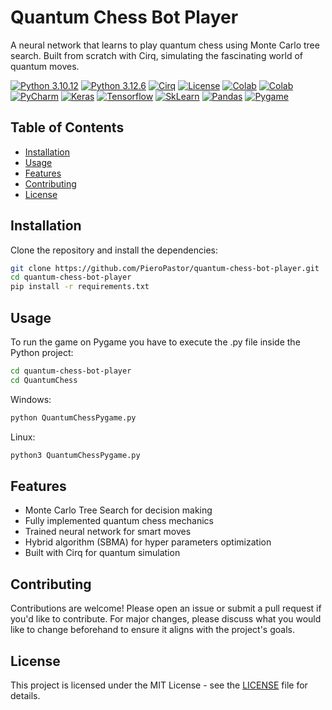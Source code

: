 # Quantum Chess Bot Player

A neural network that learns to play quantum chess using Monte Carlo tree search. Built from scratch with Cirq, simulating the fascinating world of quantum moves.

[![Python 3.10.12](https://img.shields.io/badge/AI%20with%20Python-3.10.12-blue)](https://www.python.org/downloads/release/python-31012/)
[![Python 3.12.6](https://img.shields.io/badge/Game%20with%20Python-3.12.6-blue)](https://www.python.org/downloads/release/python-3126/)
[![Cirq](https://img.shields.io/badge/Cirq-1.4-orange)](https://quantumai.google/cirq)
[![License](https://img.shields.io/badge/License-MIT-green)](LICENSE)
[![Colab](https://img.shields.io/badge/Run%20Monte%20Carlo%20on-Colab-yellow)](https://colab.research.google.com/drive/1w78tTVDZsrn8K8Nl73favoYCmxtK2joj?usp=sharing)
[![Colab](https://img.shields.io/badge/Run%20Neural%20Network%20on-Colab-yellow)](https://colab.research.google.com/drive/1aZ1tsebldgtV4a2Fn9aQ02bDb24hPYuv?usp=sharing)
[![PyCharm](https://img.shields.io/badge/Developed%20with-PyCharm-blue)](https://www.jetbrains.com/pycharm/)
[![Keras](https://img.shields.io/badge/ML%20with-Keras-red)](https://keras.io/)
[![Tensorflow](https://img.shields.io/badge/ML%20with-Tensorflow-orange)](https://www.tensorflow.org/)
[![SkLearn](https://img.shields.io/badge/ML%20with-ScikitLearn-skyblue)](https://scikit-learn.org/)
[![Pandas](https://img.shields.io/badge/Data%20Processing%20with-Pandas-green)](https://pandas.pydata.org/)
[![Pygame](https://img.shields.io/badge/Deployed%20with-Pygame-purple)](https://www.pygame.org/)

## Table of Contents
- [Installation](#installation)
- [Usage](#usage)
- [Features](#features)
- [Contributing](#contributing)
- [License](#license)

## Installation
Clone the repository and install the dependencies:

```bash
git clone https://github.com/PieroPastor/quantum-chess-bot-player.git
cd quantum-chess-bot-player
pip install -r requirements.txt
```
## Usage
To run the game on Pygame you have to execute the .py file inside the Python project:
```bash
cd quantum-chess-bot-player
cd QuantumChess
```
Windows:
```bash
python QuantumChessPygame.py
```
Linux:
```bash
python3 QuantumChessPygame.py
```
## Features
- Monte Carlo Tree Search for decision making
- Fully implemented quantum chess mechanics
- Trained neural network for smart moves
- Hybrid algorithm (SBMA) for hyper parameters optimization
- Built with Cirq for quantum simulation

## Contributing
Contributions are welcome! Please open an issue or submit a pull request if you'd like to contribute. For major changes, please discuss what you would like to change beforehand to ensure it aligns with the project's goals.

## License
This project is licensed under the MIT License - see the [LICENSE](LICENSE) file for details.

